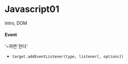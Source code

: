 # Javascript01

Intro, DOM

 



#### Event

'~하면`한다'

- `target.addEventListener(type, listener[, options])`
